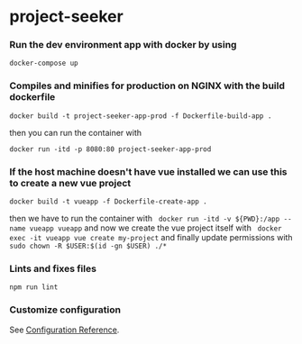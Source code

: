 # project-seeker
### Run the dev environment app with docker by using
```
docker-compose up
```

### Compiles and minifies for production on NGINX with the build dockerfile
```
docker build -t project-seeker-app-prod -f Dockerfile-build-app .
```

then you can run the container with
```
docker run -itd -p 8080:80 project-seeker-app-prod
```
### If the host machine doesn't have vue installed we can use this to create a new vue project
```
docker build -t vueapp -f Dockerfile-create-app .
```
then we have to run the container with
``` docker run -itd -v ${PWD}:/app --name vueapp vueapp```
and now we create the vue project itself with
``` docker exec -it vueapp vue create my-project```
and finally update permissions with
``` sudo chown -R $USER:$(id -gn $USER) ./*```
### Lints and fixes files
```
npm run lint
```

### Customize configuration
See [Configuration Reference](https://cli.vuejs.org/config/).
